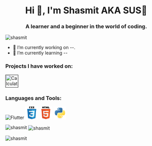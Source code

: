 <h1 align="center">Hi 👋, I'm Shasmit AKA SUS🤫</h1>
<h3 align="center">A learner and a beginner in the world of coding.</h3>


<p align="left"> <img src="https://komarev.com/ghpvc/?username=shasmit&label=Profile%20views&color=02ede9&style=plastic" alt="shasmit" /> </p>

- 🔭 I’m currently working on --.
- 🌱 I’m currently learning --


<h3 align="left">Projects I have worked on:</h3>
<a href="">
 <img align="center" title="Calculator" src="https://i.imgur.com/JDzrSoW.png" height="40" width="40" >
</a>




<h3 align="left">Languages and Tools:</h3>
<p align="left"> 
 <img src="https://user-images.githubusercontent.com/51419598/152648731-567997ec-ac1c-4a9c-a816-a1fb1882abbe.png" alt="Flutter" width="40" height="40"/>
<img src="https://raw.githubusercontent.com/devicons/devicon/master/icons/css3/css3-original-wordmark.svg" alt="css3" width="40" height="40"/>
<img src="https://raw.githubusercontent.com/devicons/devicon/master/icons/html5/html5-original-wordmark.svg" alt="html5" width="40" height="40"/>
<img src="https://raw.githubusercontent.com/devicons/devicon/master/icons/python/python-original.svg" alt="python" width="40" height="40"/>


</p>

<p><img align="left" src="https://github-readme-stats.vercel.app/api/top-langs?username=shasmit&show_icons=true&theme=dark&title_color=6adbd9&hide_border=true&locale=en&layout=compact" alt="shasmit" /></p>

<p>&nbsp;<img align="center" src="https://github-readme-stats.vercel.app/api?username=shasmit&show_icons=true&theme=dark&title_color=6adbd9&hide_border=true&locale=en" alt="shasmit" /></p>

<p><img align="center" src="https://github-readme-streak-stats.herokuapp.com/?user=shasmit&" alt="shasmit" /></p>
